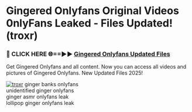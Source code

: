 # Gingered Onlyfans Original Videos 0nlyFans Leaked - Files Updated! (troxr)

<h3>🔴 CLICK HERE 🌐==►► <a href="https://tinyurl.com/2wckxsce" rel="nofollow">Gingered Onlyfans Updated Files</a></h3>

Get Gingered Onlyfans and all content. Now you can access all videos and pictures of Gingered Onlyfans. New Updated Files 2025!

[![troxr](https://i.imgur.com/AFduVYN.gif)](https://tinyurl.com/2wckxsce)
ginger banks onlyfans<br>
unidentified ginger onlyfans<br>
ginger asmr onlyfans leak<br>
lollipop ginger onlyfans leak